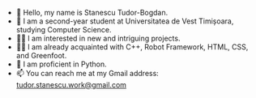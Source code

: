- 👋 Hello, my name is Stanescu Tudor-Bogdan.
- 🤖 I am a second-year student at Universitatea de Vest Timișoara, studying Computer Science.
- 🦸‍♂️ I am interested in new and intriguing projects.
- 👨‍💻 I am already acquainted with C++, Robot Framework, HTML, CSS, and Greenfoot.
- 🌱 I am proficient in Python.
- 📫 You can reach me at my Gmail address: tudor.stanescu.work@gmail.com


<!---
tudorstb/tudorstb is a ✨ special ✨ repository because its `README.md` (this file) appears on your GitHub profile.
You can click the Preview link to take a look at your changes.
--->
